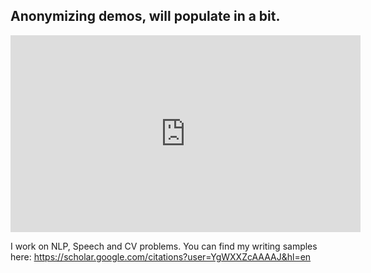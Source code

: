 ## Anonymizing demos, will populate in a bit.

<iframe width="560" height="315" src="https://youtu.be/5HQAaUHMpzc" frameborder="0" allow="autoplay"></iframe>

I work on NLP, Speech and CV problems. You can find my writing samples here: https://scholar.google.com/citations?user=YgWXXZcAAAAJ&hl=en


